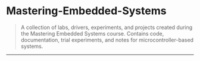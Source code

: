 # Mastering-Embedded-Systems

> A collection of labs, drivers, experiments, and projects created during the Mastering Embedded Systems course.
> Contains code, documentation, trial experiments, and notes for microcontroller-based systems.

---
